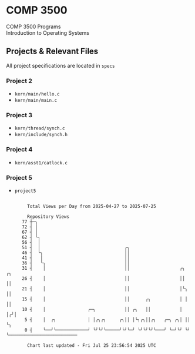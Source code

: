 # COMP 3500
COMP 3500 Programs  
Introduction to Operating Systems  
## Projects & Relevant Files
All project specifications are located in `specs`
### Project 2
- `kern/main/hello.c`
- `kern/main/main.c`
### Project 3
- `kern/thread/synch.c`
- `kern/include/synch.h`
### Project 4
- `kern/asst1/catlock.c`
### Project 5
- `project5`

```

        Total Views per Day from 2025-04-27 to 2025-07-25

        Repository Views
      77 ┼─╮
      72 ┤ │
      67 ┤ │
      62 ┤ ╰╮
      56 ┤  │
      51 ┤  │                                ╭╮
      46 ┤  ╰╮                               ││
      41 ┤   │                               ││
      36 ┤   ╰╮                              ││
      31 ┤    │                              ││                   ╭╮  ╭╮
      26 ┤    │                              ││                   ││  ││
      21 ┤    │                              ││                   │╰╮ ││
      15 ┤    │                              ││      ╭╮           │ │ ││
      10 ┤    │                ╭─╮           ││ ╭╮   ││           │ │╭╯│
       5 ┤    │  ╭╮            │ │╭╮╭╮     ╭╮││ │╰╮╭╮││╭╮   ╭─╮ ╭╮│ ││ ╰╮
       0 ┤    ╰──╯╰────────────╯ ╰╯╰╯╰─────╯╰╯╰─╯ ╰╯╰╯╰╯╰───╯ ╰─╯╰╯ ╰╯  ╰──────────────────────────

        Chart last updated - Fri Jul 25 23:56:54 2025 UTC
        
```
